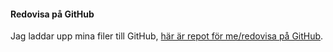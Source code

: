 #### Redovisa på GitHub

Jag laddar upp mina filer till GitHub, [ här är repot för me/redovisa på GitHub](https://github.com/anton97johansson/oophp).

